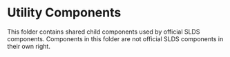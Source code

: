 # Utility Components

This folder contains shared child components used by official SLDS components. Components in this folder are not official SLDS components in their own right.